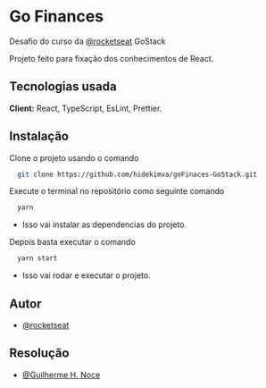 
# Go Finances

Desafio do curso da [@rocketseat](https://github.com/rocketseat-education) GoStack 

Projeto feito para fixação dos conhecimentos de React.


## Tecnologias usada

**Client:** React, TypeScript, EsLint, Prettier.

  
## Instalação 

Clone o projeto usando o comando

```bash 
  git clone https://github.com/hidekimva/goFinaces-GoStack.git
```

Execute o terminal no repositório como seguinte comando

```bash 
  yarn
```
- Isso vai instalar as dependencias do projeto.

Depois basta executar o comando
```bash 
  yarn start
```
- Isso vai rodar e executar o projeto.

## Autor

- [@rocketseat](https://github.com/rocketseat-education)

## Resolução
- [@Guilherme H. Noce](https://github.com/hidekimva)

  
